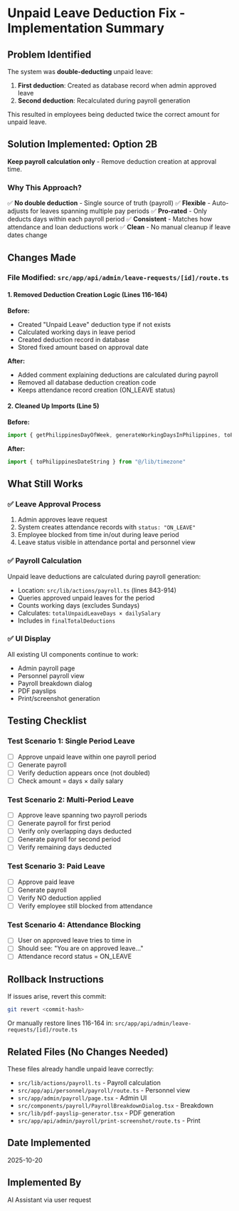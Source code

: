 # Unpaid Leave Deduction Fix - Implementation Summary

## Problem Identified
The system was **double-deducting** unpaid leave:
1. **First deduction**: Created as database record when admin approved leave
2. **Second deduction**: Recalculated during payroll generation

This resulted in employees being deducted twice the correct amount for unpaid leave.

## Solution Implemented: Option 2B
**Keep payroll calculation only** - Remove deduction creation at approval time.

### Why This Approach?
✅ **No double deduction** - Single source of truth (payroll)
✅ **Flexible** - Auto-adjusts for leaves spanning multiple pay periods
✅ **Pro-rated** - Only deducts days within each payroll period
✅ **Consistent** - Matches how attendance and loan deductions work
✅ **Clean** - No manual cleanup if leave dates change

## Changes Made

### File Modified: `src/app/api/admin/leave-requests/[id]/route.ts`

#### 1. Removed Deduction Creation Logic (Lines 116-164)
**Before:**
- Created "Unpaid Leave" deduction type if not exists
- Calculated working days in leave period
- Created deduction record in database
- Stored fixed amount based on approval date

**After:**
- Added comment explaining deductions are calculated during payroll
- Removed all database deduction creation code
- Keeps attendance record creation (ON_LEAVE status)

#### 2. Cleaned Up Imports (Line 5)
**Before:**
```typescript
import { getPhilippinesDayOfWeek, generateWorkingDaysInPhilippines, toPhilippinesDateString, toZonedTime } from "@/lib/timezone"
```

**After:**
```typescript
import { toPhilippinesDateString } from "@/lib/timezone"
```

## What Still Works

### ✅ Leave Approval Process
1. Admin approves leave request
2. System creates attendance records with `status: "ON_LEAVE"`
3. Employee blocked from time in/out during leave period
4. Leave status visible in attendance portal and personnel view

### ✅ Payroll Calculation
Unpaid leave deductions are calculated during payroll generation:
- Location: `src/lib/actions/payroll.ts` (lines 843-914)
- Queries approved unpaid leaves for the period
- Counts working days (excludes Sundays)
- Calculates: `totalUnpaidLeaveDays × dailySalary`
- Includes in `finalTotalDeductions`

### ✅ UI Display
All existing UI components continue to work:
- Admin payroll page
- Personnel payroll view
- Payroll breakdown dialog
- PDF payslips
- Print/screenshot generation

## Testing Checklist

### Test Scenario 1: Single Period Leave
- [ ] Approve unpaid leave within one payroll period
- [ ] Generate payroll
- [ ] Verify deduction appears once (not doubled)
- [ ] Check amount = days × daily salary

### Test Scenario 2: Multi-Period Leave
- [ ] Approve leave spanning two payroll periods
- [ ] Generate payroll for first period
- [ ] Verify only overlapping days deducted
- [ ] Generate payroll for second period
- [ ] Verify remaining days deducted

### Test Scenario 3: Paid Leave
- [ ] Approve paid leave
- [ ] Generate payroll
- [ ] Verify NO deduction applied
- [ ] Verify employee still blocked from attendance

### Test Scenario 4: Attendance Blocking
- [ ] User on approved leave tries to time in
- [ ] Should see: "You are on approved leave..."
- [ ] Attendance record status = ON_LEAVE

## Rollback Instructions
If issues arise, revert this commit:
```bash
git revert <commit-hash>
```

Or manually restore lines 116-164 in:
`src/app/api/admin/leave-requests/[id]/route.ts`

## Related Files (No Changes Needed)
These files already handle unpaid leave correctly:
- `src/lib/actions/payroll.ts` - Payroll calculation
- `src/app/api/personnel/payroll/route.ts` - Personnel view
- `src/app/admin/payroll/page.tsx` - Admin UI
- `src/components/payroll/PayrollBreakdownDialog.tsx` - Breakdown
- `src/lib/pdf-payslip-generator.tsx` - PDF generation
- `src/app/api/admin/payroll/print-screenshot/route.ts` - Print

## Date Implemented
2025-10-20

## Implemented By
AI Assistant via user request
